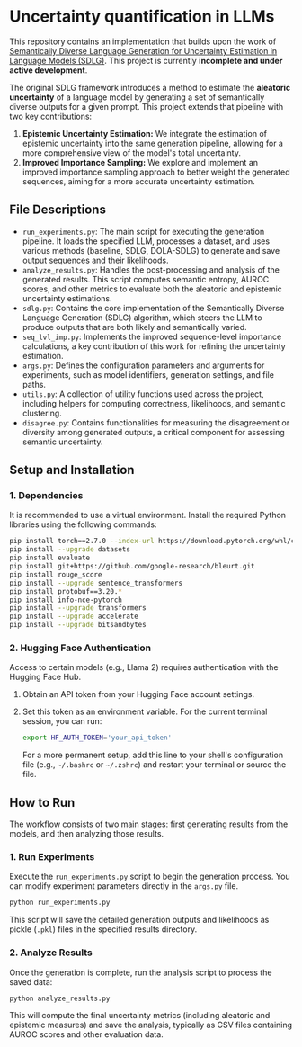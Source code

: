 # Uncertainty quantification in LLMs

This repository contains an implementation that builds upon the work of [Semantically Diverse Language Generation for Uncertainty Estimation in Language Models (SDLG)](https://github.com/ml-jku/SDLG). This project is currently **incomplete and under active development**.

The original SDLG framework introduces a method to estimate the **aleatoric uncertainty** of a language model by generating a set of semantically diverse outputs for a given prompt. This project extends that pipeline with two key contributions:

1.  **Epistemic Uncertainty Estimation:** We integrate the estimation of epistemic uncertainty into the same generation pipeline, allowing for a more comprehensive view of the model's total uncertainty.
2.  **Improved Importance Sampling:** We explore and implement an improved importance sampling approach to better weight the generated sequences, aiming for a more accurate uncertainty estimation.

## File Descriptions

*   `run_experiments.py`: The main script for executing the generation pipeline. It loads the specified LLM, processes a dataset, and uses various methods (baseline, SDLG, DOLA-SDLG) to generate and save output sequences and their likelihoods.
*   `analyze_results.py`: Handles the post-processing and analysis of the generated results. This script computes semantic entropy, AUROC scores, and other metrics to evaluate both the aleatoric and epistemic uncertainty estimations.
*   `sdlg.py`: Contains the core implementation of the Semantically Diverse Language Generation (SDLG) algorithm, which steers the LLM to produce outputs that are both likely and semantically varied.
*   `seq_lvl_imp.py`: Implements the improved sequence-level importance calculations, a key contribution of this work for refining the uncertainty estimation.
*   `args.py`: Defines the configuration parameters and arguments for experiments, such as model identifiers, generation settings, and file paths.
*   `utils.py`: A collection of utility functions used across the project, including helpers for computing correctness, likelihoods, and semantic clustering.
*   `disagree.py`: Contains functionalities for measuring the disagreement or diversity among generated outputs, a critical component for assessing semantic uncertainty.

## Setup and Installation

### 1. Dependencies

It is recommended to use a virtual environment. Install the required Python libraries using the following commands:

```bash
pip install torch==2.7.0 --index-url https://download.pytorch.org/whl/cu118
pip install --upgrade datasets
pip install evaluate
pip install git+https://github.com/google-research/bleurt.git
pip install rouge_score
pip install --upgrade sentence_transformers
pip install protobuf==3.20.*
pip install info-nce-pytorch
pip install --upgrade transformers
pip install --upgrade accelerate
pip install --upgrade bitsandbytes
```

### 2. Hugging Face Authentication

Access to certain models (e.g., Llama 2) requires authentication with the Hugging Face Hub.

1.  Obtain an API token from your Hugging Face account settings.
2.  Set this token as an environment variable. For the current terminal session, you can run:

    ```bash
    export HF_AUTH_TOKEN='your_api_token'
    ```

    For a more permanent setup, add this line to your shell's configuration file (e.g., `~/.bashrc` or `~/.zshrc`) and restart your terminal or source the file.

## How to Run

The workflow consists of two main stages: first generating results from the models, and then analyzing those results.

### 1. Run Experiments

Execute the `run_experiments.py` script to begin the generation process. You can modify experiment parameters directly in the `args.py` file.

```bash
python run_experiments.py
```

This script will save the detailed generation outputs and likelihoods as pickle (`.pkl`) files in the specified results directory.

### 2. Analyze Results

Once the generation is complete, run the analysis script to process the saved data:

```bash
python analyze_results.py
```

This will compute the final uncertainty metrics (including aleatoric and epistemic measures) and save the analysis, typically as CSV files containing AUROC scores and other evaluation data.
